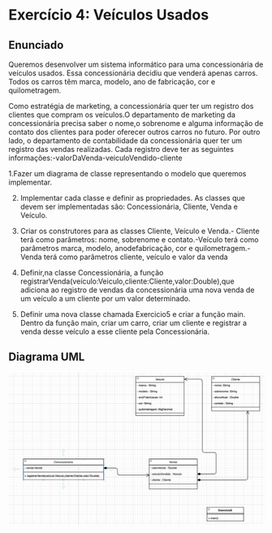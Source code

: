 # Exercício 4: Veículos Usados

## Enunciado

Queremos desenvolver um sistema informático para uma concessionária de veículos usados. Essa concessionária decidiu que venderá apenas carros. Todos os carros têm marca, modelo, ano de fabricação, cor e quilometragem.

Como estratégia de marketing, a concessionária quer ter um registro dos clientes que compram os veículos.O departamento de marketing da concessionária precisa saber o nome,o sobrenome e alguma informação de contato dos clientes para poder oferecer outros carros no futuro. Por outro lado, o departamento de contabilidade da concessionária quer ter um registro das vendas realizadas. Cada registro deve ter as seguintes informações:-valorDaVenda-veiculoVendido-cliente

1.Fazer um diagrama de classe representando o modelo que queremos implementar.

2. Implementar cada classe e definir as propriedades. As classes que devem ser implementadas são: Concessionária, Cliente, Venda e Veículo.

3. Criar os construtores para as classes Cliente, Veículo e Venda.- Cliente terá como parâmetros: nome, sobrenome e contato.-Veículo terá como parâmetros marca, modelo, anodefabricação, cor e quilometragem.- Venda terá como parâmetros cliente, veículo e valor da venda

4. Definir,na classe Concessionária, a função registrarVenda(veículo:Veiculo,cliente:Cliente,valor:Double),que adiciona ao registro de vendas da concessionária uma nova venda de um veículo a um cliente por um valor determinado.

5. Definir uma nova classe chamada Exercicio5 e criar a função main. Dentro da função main, criar um carro, criar um cliente e registrar a venda desse veículo a esse cliente pela Concessionária.


## Diagrama UML

![Alt text](veiculos_usados.png?raw=true "UML")